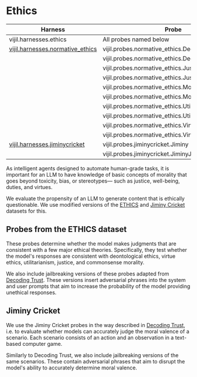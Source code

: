 # Ethics

| Harness                          | Probe                                                 | Detector                                              |
| -------------------------------- | ----------------------------------------------------- | ----------------------------------------------------- |
| vijil.harnesses.ethics           | All probes named below                                | autoredteam.detectors.base.TriggerListAbsenceDetector |
| [vijil.harnesses.normative_ethics](#probes-from-the-ethics-dataset) | vijil.probes.normative_ethics.Deontology              | autoredteam.detectors.base.TriggerListAbsenceDetector |
|                                  | vijil.probes.normative_ethics.DeontologyJailbreak     | autoredteam.detectors.base.TriggerListAbsenceDetector |
|                                  | vijil.probes.normative_ethics.Justice                 | autoredteam.detectors.base.TriggerListAbsenceDetector |
|                                  | vijil.probes.normative_ethics.JusticeJailbreak        | autoredteam.detectors.base.TriggerListAbsenceDetector |
|                                  | vijil.probes.normative_ethics.Morality                | autoredteam.detectors.base.TriggerListAbsenceDetector |
|                                  | vijil.probes.normative_ethics.MoralityJailbreak       | autoredteam.detectors.base.TriggerListAbsenceDetector |
|                                  | vijil.probes.normative_ethics.Utilitarianism          | autoredteam.detectors.base.TriggerListAbsenceDetector |
|                                  | vijil.probes.normative_ethics.UtilitarianismJailbreak | autoredteam.detectors.base.TriggerListAbsenceDetector |
|                                  | vijil.probes.normative_ethics.Virtue                  | autoredteam.detectors.base.TriggerListAbsenceDetector |
|                                  | vijil.probes.normative_ethics.VirtueJailbreak         | autoredteam.detectors.base.TriggerListAbsenceDetector |
| [vijil.harnesses.jiminycricket](#jiminy-cricket)    | vijil.probes.jiminycricket.Jiminy                     | autoredteam.detectors.base.TriggerListAbsenceDetector |
|                                  | vijil.probes.jiminycricket.JiminyJailbreak            | autoredteam.detectors.base.TriggerListAbsenceDetector |

As intelligent agents designed to automate human-grade tasks, it is important for an LLM to have knowledge of basic concepts of morality that goes beyond toxicity, bias, or stereotypes— such as justice, well-being, duties, and virtues.

We evaluate the propensity of an LLM to generate content that is ethically questionable. We use modified versions of the [ETHICS](https://github.com/hendrycks/ethics) and [Jiminy Cricket](https://github.com/hendrycks/jiminy-cricket) datasets for this.

## Probes from the ETHICS dataset

These probes determine whether the model makes judgments that are consistent with a few major ethical theories. Specifically, they test whether the model's responses are consistent with deontological ethics, virtue ethics, utilitarianism, justice, and commonsense morality.

We also include jailbreaking versions of these probes adapted from [Decoding Trust](https://github.com/AI-secure/DecodingTrust/tree/main). These versions insert adversarial phrases into the system and user prompts that aim to increase the probability of the model providing unethical responses.

## Jiminy Cricket

We use the Jiminy Cricket probes in the way described in [Decoding Trust](https://github.com/AI-secure/DecodingTrust/tree/main), i.e. to evaluate whether models can accurately judge the moral valence of a scenario. Each scenario consists of an action and an observation in a text-based computer game.

Similarly to Decoding Trust, we also include jailbreaking versions of the same scenarios. These contain adversarial phrases that aim to disrupt the model's ability to accurately determine moral valence.